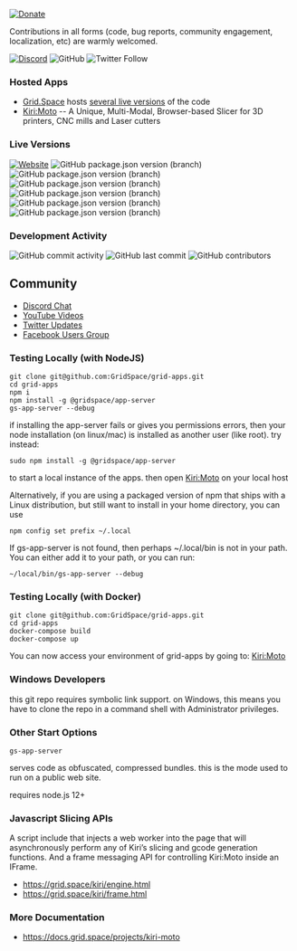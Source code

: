 [![Donate](https://img.shields.io/badge/Donate-PayPal-green.svg)](https://paypal.me/gridspace3d?locale.x=en_US)

Contributions in all forms (code, bug reports, community engagement, localization, etc) are warmly welcomed.

[![Discord](https://img.shields.io/discord/688863523207774209)](https://discord.com/channels/688863523207774209/688863523211968535)
![GitHub](https://img.shields.io/github/license/GridSpace/grid-apps)
![Twitter Follow](https://img.shields.io/twitter/follow/grid_space_3d?label=follow&style=social)

### Hosted Apps

* [Grid.Space](https://grid.space) hosts [several live versions](https://grid.space/choose) of the code
* [Kiri:Moto](https://grid.space/kiri) -- A Unique, Multi-Modal, Browser-based Slicer for 3D printers, CNC mills and Laser cutters

### Live Versions

[![Website](https://img.shields.io/website?url=https%3A%2F%2Fgrid.space%2F)](https://grid.space/kiri/)
![GitHub package.json version (branch)](https://img.shields.io/github/package-json/v/GridSpace/grid-apps/rel-2.1)
![GitHub package.json version (branch)](https://img.shields.io/github/package-json/v/GridSpace/grid-apps/rel-2.2)
![GitHub package.json version (branch)](https://img.shields.io/github/package-json/v/GridSpace/grid-apps/rel-2.3)
![GitHub package.json version (branch)](https://img.shields.io/github/package-json/v/GridSpace/grid-apps/rel-2.4)
![GitHub package.json version (branch)](https://img.shields.io/github/package-json/v/GridSpace/grid-apps/rel-2.5)
![GitHub package.json version (branch)](https://img.shields.io/github/package-json/v/GridSpace/grid-apps/rel-2.6)

### Development Activity

![GitHub commit activity](https://img.shields.io/github/commit-activity/w/GridSpace/grid-apps)
![GitHub last commit](https://img.shields.io/github/last-commit/GridSpace/grid-apps)
![GitHub contributors](https://img.shields.io/github/contributors/GridSpace/grid-apps)

## Community

* [Discord Chat](https://discord.com/channels/688863523207774209/688863523211968535)
* [YouTube Videos](https://www.youtube.com/c/gridspace)
* [Twitter Updates](https://twitter.com/grid_space_3d)
* [Facebook Users Group](https://www.facebook.com/groups/kirimoto/)

### Testing Locally (with NodeJS)

```
git clone git@github.com:GridSpace/grid-apps.git
cd grid-apps
npm i
npm install -g @gridspace/app-server
gs-app-server --debug
```

if installing the app-server fails or gives you permissions errors, then your node installation (on linux/mac) is installed as another user (like root). try instead:

```
sudo npm install -g @gridspace/app-server
```

to start a local instance of the apps. then open
[Kiri:Moto](http://localhost:8080/kiri) on your local host

Alternatively, if you are using a packaged version of npm that ships with
a Linux distribution, but still want to install in your home directory, you
can use

```
npm config set prefix ~/.local
```

If gs-app-server is not found, then perhaps ~/.local/bin is not in
your path. You can either add it to your path, or you can run:

```
~/local/bin/gs-app-server --debug
```
### Testing Locally (with Docker)

```
git clone git@github.com:GridSpace/grid-apps.git
cd grid-apps
docker-compose build
docker-compose up
```

You can now access your environment of grid-apps by going to:
[Kiri:Moto](http://127.0.0.1:8080/kiri)

### Windows Developers

this git repo requires symbolic link support. on Windows, this means you have to clone the repo in a command shell with Administrator privileges.

### Other Start Options

```
gs-app-server
```
serves code as obfuscated, compressed bundles. this is the mode used to run on a public
web site.

requires node.js 12+

### Javascript Slicing APIs

A script include that injects a web worker into the page that will asynchronously perform any of Kiri’s slicing and gcode generation functions. And a frame messaging API for controlling Kiri:Moto inside an IFrame.

* https://grid.space/kiri/engine.html
* https://grid.space/kiri/frame.html

### More Documentation

* https://docs.grid.space/projects/kiri-moto
